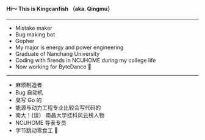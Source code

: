 ####  Hi～ This is Kingcanfish （aka. Qingmu）
---
- Mistake maker
- Bug making bot
- Gopher
- My major is energy and power engineering
- Graduate of Nanchang University
- Coding with firends in NCUHOME during my college life
- Now working for ByteDance 💃
--- 
- 麻烦制造者
- Bug 自动机
- 臭写 Go 的
- 能源与动力工程专业比较会写代码的
- 南大！(误） 南昌大学挂科风云榜人物
- NCUHOME 导表专员
- 字节跳动零食工 💃
